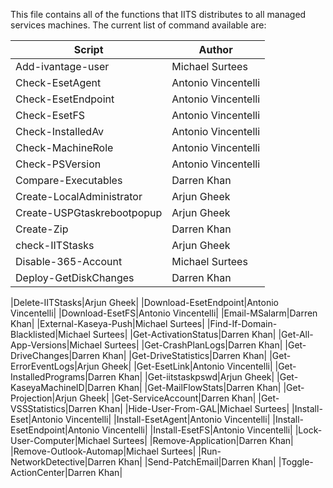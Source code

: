 This file contains all of the functions that IITS distributes to all managed services machines.  The current list of command available are:

|Script|Author|
|---|---|
|Add-ivantage-user|Michael Surtees
|Check-EsetAgent|Antonio Vincentelli|
|Check-EsetEndpoint|Antonio Vincentelli|
|Check-EsetFS|Antonio Vincentelli|
|Check-InstalledAv|Antonio Vincentelli|
|Check-MachineRole|Antonio Vincentelli|
|Check-PSVersion|Antonio Vincentelli|
|Compare-Executables| Darren Khan|
|Create-LocalAdministrator|Arjun Gheek|
|Create-USPGtaskrebootpopup|Arjun Gheek|
|Create-Zip|Darren Khan|
|check-IITStasks|Arjun Gheek|
|Disable-365-Account|Michael Surtees|
|Deploy-GetDiskChanges|Darren Khan|

|Delete-IITStasks|Arjun Gheek|
|Download-EsetEndpoint|Antonio Vincentelli|
|Download-EsetFS|Antonio Vincentelli|
|Email-MSalarm|Darren Khan|
|External-Kaseya-Push|Michael Surtees|
|Find-If-Domain-Blacklisted|Michael Surtees|
|Get-ActivationStatus|Darren Khan|
|Get-All-App-Versions|Michael Surtees|
|Get-CrashPlanLogs|Darren Khan|
|Get-DriveChanges|Darren Khan|
|Get-DriveStatistics|Darren Khan|
|Get-ErrorEventLogs|Arjun Gheek|
|Get-EsetLink|Antonio Vincentelli|
|Get-InstalledPrograms|Darren Khan|
|Get-iitstaskpswd|Arjun Gheek|
|Get-KaseyaMachineID|Darren Khan|
|Get-MailFlowStats|Darren Khan|
|Get-Projection|Arjun Gheek|
|Get-ServiceAccount|Darren Khan|
|Get-VSSStatistics|Darren Khan|
|Hide-User-From-GAL|Michael Surtees|
|Install-Eset|Antonio Vincentelli|
|Install-EsetAgent|Antonio Vincentelli|
|Install-EsetEndpoint|Antonio Vincentelli|
|Install-EsetFS|Antonio Vincentelli|
|Lock-User-Computer|Michael Surtees|
|Remove-Application|Darren Khan|
|Remove-Outlook-Automap|Michael Surtees|
|Run-NetworkDetective|Darren Khan|
|Send-PatchEmail|Darren Khan|
|Toggle-ActionCenter|Darren Khan|